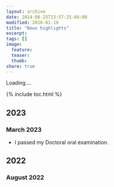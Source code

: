 ```yaml
---
layout: archive
date: 2014-06-25T13:57:25-04:00
modified: 2016-01-19
title: "News highlights"
excerpt:
tags: []
image:
  feature:
  teaser:
  thumb:
share: true
---
```


Loading....

{% include toc.html %}

## 2023

### March 2023
- I passed my Doctoral oral examination.

## 2022

### August 2022
